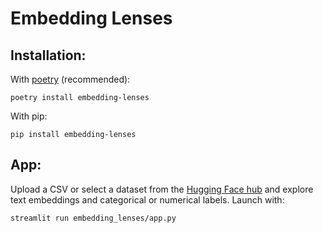 # Embedding Lenses

## Installation:
With [poetry](https://python-poetry.org) (recommended):
```
poetry install embedding-lenses
```
With pip:
```
pip install embedding-lenses
```
## App:
Upload a CSV or select a dataset from the [Hugging Face hub](https://huggingface.co/datasets) and explore text embeddings and categorical or numerical labels.
Launch with:
```
streamlit run embedding_lenses/app.py
```
